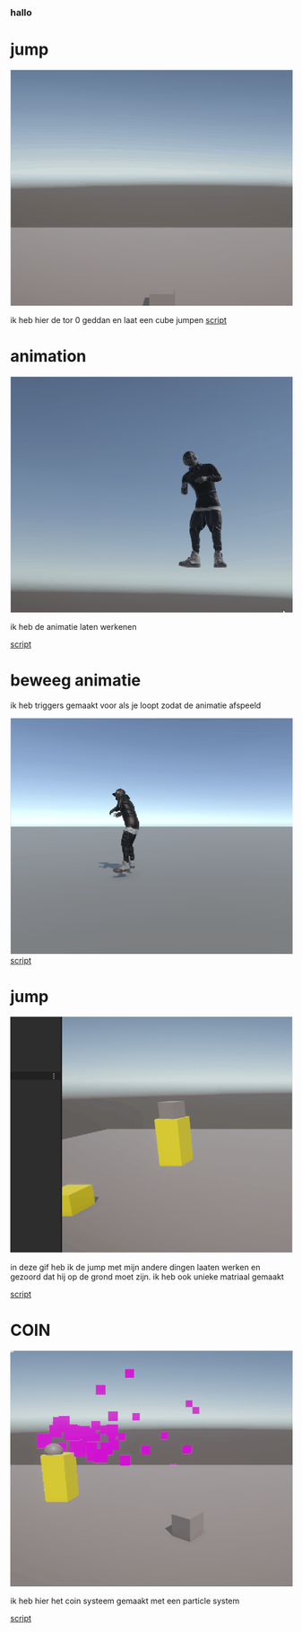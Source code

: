 ### hallo

# jump
![](torani/gift.gif)

ik heb hier de tor 0 geddan en laat een cube jumpen
[script](Assets/jump.cs)

# animation 
![](torani/tur2.gif)

ik heb de animatie laten werkenen

[script](Assets/animator.cs)

# beweeg animatie

ik heb triggers gemaakt voor als je loopt zodat de animatie afspeeld

![](torani/tortiorial2.gif)
[script](Assets/animator.cs)

# jump

![](torani/jump.gif)

in deze gif heb ik de jump met mijn andere dingen laaten werken en gezoord dat hij op de grond moet zijn.
ik heb ook unieke matriaal gemaakt

[script](Assets/jump.cs)

# COIN

![](torani/coin.gif)

ik heb hier het coin systeem gemaakt met een particle system

[script](Assets/coin.cs)



